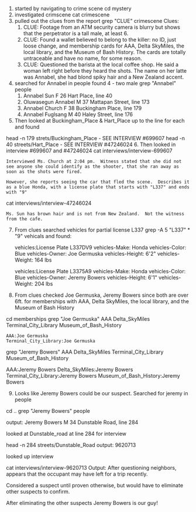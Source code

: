 
1. started by navigating to crime scene
cd mystery
2. investigated crimscene
cat crimescene
3. pulled out the clues from the report
grep "CLUE" crimescene
Clues:
    1. CLUE: Footage from an ATM security camera is blurry but shows that the perpetrator is a tall male, at least 6.
    2. CLUE: Found a wallet believed to belong to the killer: no ID, just loose change, and membership cards for AAA, Delta SkyMiles, the local library, and the Museum of Bash History. The cards are totally untraceable and have no name, for some reason.
    3. CLUE: Questioned the barista at the local coffee shop. He said a woman left right before they heard the shots. The name on her latte was Annabel, she had blond spiky hair and a New Zealand accent.
4. searched for Annabel in people found 4 - two male
grep "Annabel" people
    1. Annabel Sun	F	26	Hart Place, line 40
    2. Oluwasegun Annabel	M	37	Mattapan Street, line 173
    3. Annabel Church	F	38	Buckingham Place, line 179
    4. Annabel Fuglsang	M	40	Haley Street, line 176
5. Then looked at Buckingham_Place & Hart_Place up to the line for each and found

head -n 179 strets/Buckingham_Place - SEE INTERVIEW #699607
head -n 40 streets/Hart_Place - SEE INTERVIEW #47246024
6. Then looked in interview #699607 and #47246024
cat interviews/interview-699607 

    Interviewed Ms. Church at 2:04 pm.  Witness stated that she did not see anyone she could identify as the shooter, that she ran away as soon as the shots were fired.

    However, she reports seeing the car that fled the scene.  Describes it as a blue Honda, with a license plate that starts with "L337" and ends with "9"

cat interviews/interview-47246024

    Ms. Sun has brown hair and is not from New Zealand.  Not the witness from the cafe.

7. From clues searched vehicles for partial license L337
grep -A 5 "L337" * "9" vehicals and found:

    vehicles:License Plate L337DV9
    vehicles-Make: Honda
    vehicles-Color: Blue
    vehicles-Owner: Joe Germuska
    vehicles-Height: 6'2"
    vehicles-Weight: 164 lbs

    vehicles:License Plate L3375A9
    vehicles-Make: Honda
    vehicles-Color: Blue
    vehicles-Owner: Jeremy Bowers
    vehicles-Height: 6'1"
    vehicles-Weight: 204 lbs

8. From clues checked Joe Germuska, Jeremy Bowers since both are over 6ft. for memberships with AAA, Delta SkyMiles, the local library, and the Museum of Bash History

cd memberships
grep "Joe Germuska" AAA Delta_SkyMiles Terminal_City_Library Museum_of_Bash_History

    AAA:Joe Germuska
    Terminal_City_Library:Joe Germuska

grep "Jeremy Bowers" AAA Delta_SkyMiles Terminal_City_Library Museum_of_Bash_History

AAA:Jeremy Bowers
Delta_SkyMiles:Jeremy Bowers
Terminal_City_Library:Jeremy Bowers
Museum_of_Bash_History:Jeremy Bowers

9. Looks like Jeremy Bowers could be our suspect. Searched for jeremy in people

cd ..
grep "Jeremy Bowers" people

output: Jeremy Bowers	M	34	Dunstable Road, line 284

looked at Dunstable_road at line 284 for interview

head -n 284 streets/Dunstable_Road output: 9620713

looked up interview

cat interviews/interview-9620713
Output: After questioning neighbors, appears that the occupant may have left for a trip recently.

Considered a suspect until proven otherwise, but would have to eliminate other suspects to confirm.

After eliminating the other suspects Jeremy Bowers is our guy!


